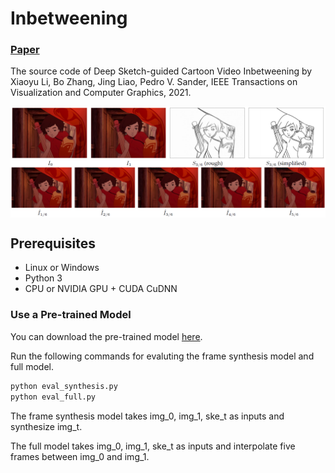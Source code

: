 # Inbetweening
### [Paper](https://arxiv.org/abs/2008.04149)

The source code of Deep Sketch-guided Cartoon Video Inbetweening by Xiaoyu Li, Bo Zhang, Jing Liao, Pedro V. Sander, IEEE Transactions on Visualization and Computer Graphics, 2021.

<img src='figures/teaser.png' align="center" width=875>

## Prerequisites
- Linux or Windows
- Python 3
- CPU or NVIDIA GPU + CUDA CuDNN

### Use a Pre-trained Model
You can download the pre-trained model [here](https://drive.google.com/file/d/1wn4MfKv2bTH_EWobZB-nE875s9l913rq/view?usp=sharing).

Run the following commands for evaluting the frame synthesis model and full model.
```bash
python eval_synthesis.py
python eval_full.py
```
The frame synthesis model takes img_0, img_1, ske_t as inputs and synthesize img_t.

The full model takes img_0, img_1, ske_t as inputs and interpolate five frames between img_0 and img_1.
